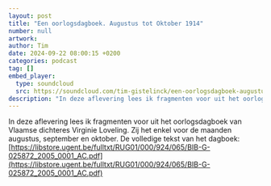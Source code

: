 ```yaml
---
layout: post
title: "Een oorlogsdagboek. Augustus tot Oktober 1914"
number: null
artwork: 
author: Tim
date: 2024-09-22 08:00:15 +0200
categories: podcast
tag: []
embed_player:
  type: soundcloud
  src: https://soundcloud.com/tim-gistelinck/een-oorlogsdagboek-augustus-tot-oktober-1914
description: "In deze aflevering lees ik fragmenten voor uit het oorlogsdagboek van Vlaamse dichteres Virginie Loveling."
---
```

In deze aflevering lees ik fragmenten voor uit het oorlogsdagboek van Vlaamse dichteres Virginie Loveling. Zij het enkel voor de maanden augustus, september en oktober.
De volledige tekst van het dagboek:
[https://libstore.ugent.be/fulltxt/RUG01/000/924/065/BIB-G-025872_2005_0001_AC.pdf](https://libstore.ugent.be/fulltxt/RUG01/000/924/065/BIB-G-025872_2005_0001_AC.pdf)